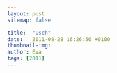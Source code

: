 ```yaml
---
layout: post
sitemap: false

title:  "Usch"
date:   2011-08-28 16:26:50 +0100
thumbnail-img: 
author: Eva
tags: [2011]
---
```




